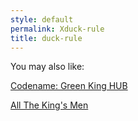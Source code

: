 ```yaml
---
style: default
permalink: Xduck-rule
title: duck-rule
---
```

You may also like:

[Codename: Green King HUB](http://scp-wiki.net/codename-green-king-hub)

[All The King's Men](http://scp-wiki.net/all-the-king-s-men)
